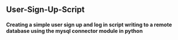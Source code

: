 ## User-Sign-Up-Script
#### Creating a simple user sign up and log in script writing to a remote database using the mysql connector module in python

